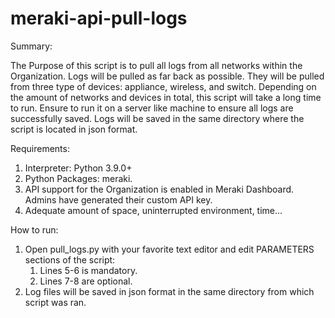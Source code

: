 # meraki-api-pull-logs

Summary:

The Purpose of this script is to pull all logs from all networks within the Organization. Logs will be pulled as far 
back as possible. They will be pulled from three type of devices: appliance, wireless, and switch. Depending on the 
amount of networks and devices in total, this script will take a long time to run. Ensure to run it on a server like 
machine to ensure all logs are successfully saved. Logs will be saved in the same directory where the script is located 
in json format.

Requirements:

1) Interpreter: Python 3.9.0+
2) Python Packages: meraki.
3) API support for the Organization is enabled in Meraki Dashboard. Admins have generated their custom API key.
4) Adequate amount of space, uninterrupted environment, time...

How to run:

1) Open pull_logs.py with your favorite text editor and edit PARAMETERS sections of the script:
    1) Lines 5-6 is mandatory.
    2) Lines 7-8 are optional.
2) Log files will be saved in json format in the same directory from which script was ran.